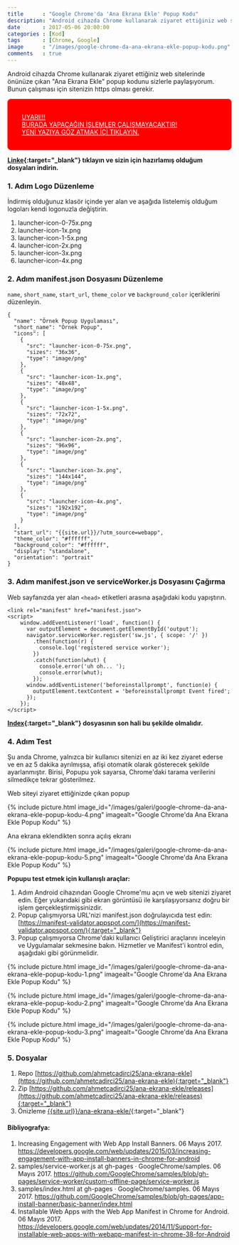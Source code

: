 ```yaml
---
title      : "Google Chrome'da 'Ana Ekrana Ekle' Popup Kodu"
description: "Android cihazda Chrome kullanarak ziyaret ettiğiniz web sitelerinde önünüze çıkan 'Ana Ekrana Ekle' popup kodunu sizlerle paylaşıyorum."
date       : 2017-05-06 20:00:00
categories : [Kod]
tags       : [Chrome, Google]
image      : "/images/google-chrome-da-ana-ekrana-ekle-popup-kodu.png"
comments   : true
---
```


Android cihazda Chrome kullanarak ziyaret ettiğiniz web sitelerinde önünüze çıkan "Ana Ekrana Ekle" popup kodunu sizlerle paylaşıyorum. Bunun çalışması için sitenizin https olması gerekir.

<p style="background: red;padding: 2rem; border-radius: .5rem;"><a href="{{site.url}}/2018/android-cihazlarda-ana-ekrana-ekle-popup-kodu/" style="color: white;"> UYARI!!! <br> BURADA YAPACAĞIN İŞLEMLER ÇALIŞMAYACAKTIR! <br> YENİ YAZIYA GÖZ ATMAK İÇİ TIKLAYIN.</a></p>

**[Linke](https://github.com/ahmetcadirci25/ana-ekrana-ekle/releases/tag/v1){:target="_blank"} tıklayın ve sizin için hazırlamış olduğum dosyaları indirin.**

### 1. Adım Logo Düzenleme

İndirmiş olduğunuz klasör içinde yer alan ve aşağıda listelemiş olduğum logoları kendi logonuzla değiştirin. 

1. launcher-icon-0-75x.png
2. launcher-icon-1x.png
3. launcher-icon-1-5x.png
4. launcher-icon-2x.png
5. launcher-icon-3x.png
6. launcher-icon-4x.png


### 2. Adım manifest.json Dosyasını Düzenleme

`name`, `short_name`, `start_url`, `theme_color` ve `background_color` içeriklerini düzenleyin. 

```
{
  "name": "Örnek Popup Uygulaması",
  "short_name": "Örnek Popup",
  "icons": [
    {
      "src": "launcher-icon-0-75x.png",
      "sizes": "36x36",
      "type": "image/png"
    },
    {
      "src": "launcher-icon-1x.png",
      "sizes": "48x48",
      "type": "image/png"
    },
    {
      "src": "launcher-icon-1-5x.png",
      "sizes": "72x72",
      "type": "image/png"
    },
    {
      "src": "launcher-icon-2x.png",
      "sizes": "96x96",
      "type": "image/png"
    },
    {
      "src": "launcher-icon-3x.png",
      "sizes": "144x144",
      "type": "image/png"
    },
    {
      "src": "launcher-icon-4x.png",
      "sizes": "192x192",
      "type": "image/png"
    }
  ],
  "start_url": "{{site.url}}/?utm_source=webapp",
  "theme_color": "#ffffff",
  "background_color": "#ffffff",
  "display": "standalone",
  "orientation": "portrait"
}
```

### 3. Adım manifest.json ve serviceWorker.js Dosyasını Çağırma

Web sayfanızda yer alan `<head>` etiketleri arasına aşağıdaki kodu yapıştırın. 

```
<link rel="manifest" href="manifest.json">
<script>
    window.addEventListener('load', function() {
      var outputElement = document.getElementById('output');
      navigator.serviceWorker.register('sw.js', { scope: '/' })
        .then(function(r) {
          console.log('registered service worker');
        })
        .catch(function(whut) {
          console.error('uh oh... ');
          console.error(whut);
        });
      window.addEventListener('beforeinstallprompt', function(e) {
        outputElement.textContent = 'beforeinstallprompt Event fired';
      });
    });
</script>
```

**[Index](https://github.com/ahmetcadirci25/ana-ekrana-ekle/blob/gh-pages/index.html){:target="_blank"} dosyasının son hali bu şekilde olmalıdır.**

### 4. Adım Test

Şu anda Chrome, yalnızca bir kullanıcı sitenizi en az iki kez ziyaret ederse ve en az 5 dakika ayrılmışsa, afişi otomatik olarak gösterecek şekilde ayarlanmıştır. Birisi, Popupu yok sayarsa, Chrome'daki tarama verilerini silmedikçe tekrar gösterilmez. 

Web siteyi ziyaret ettiğinizde çıkan popup

{% include picture.html image_id="/images/galeri/google-chrome-da-ana-ekrana-ekle-popup-kodu-4.png" imagealt="Google Chrome'da Ana Ekrana Ekle Popup Kodu" %}

Ana ekrana eklendikten sonra açılış ekranı

{% include picture.html image_id="/images/galeri/google-chrome-da-ana-ekrana-ekle-popup-kodu-5.png" imagealt="Google Chrome'da Ana Ekrana Ekle Popup Kodu" %}

**Popupu test etmek için kullanışlı araçlar:**

1. Adım Android cihazından Google Chrome'mu açın ve web sitenizi ziyaret edin. Eğer yukarıdaki gibi ekran görüntüsü ile karşılaşıyorsanız doğru bir işlem gerçekleştirmişsinizdir.
2. Popup çalışmıyorsa URL'nizi manifest.json doğrulayıcıda test edin: [https://manifest-validator.appspot.com/](https://manifest-validator.appspot.com/){:target="_blank"}
3. Popup çalışmıyorsa Chrome'daki kullanıcı Geliştirici araçlarını inceleyin ve Uygulamalar sekmesine bakın. Hizmetler ve Manifest'i kontrol edin, aşağıdaki gibi görünmelidir.

{% include picture.html image_id="/images/galeri/google-chrome-da-ana-ekrana-ekle-popup-kodu-1.png" imagealt="Google Chrome'da Ana Ekrana Ekle Popup Kodu" %}

{% include picture.html image_id="/images/galeri/google-chrome-da-ana-ekrana-ekle-popup-kodu-2.png" imagealt="Google Chrome'da Ana Ekrana Ekle Popup Kodu" %}

{% include picture.html image_id="/images/galeri/google-chrome-da-ana-ekrana-ekle-popup-kodu-3.png" imagealt="Google Chrome'da Ana Ekrana Ekle Popup Kodu" %}

### 5. Dosyalar

1. Repo [https://github.com/ahmetcadirci25/ana-ekrana-ekle](https://github.com/ahmetcadirci25/ana-ekrana-ekle){:target="_blank"}
2. Zip [https://github.com/ahmetcadirci25/ana-ekrana-ekle/releases](https://github.com/ahmetcadirci25/ana-ekrana-ekle/releases){:target="_blank"}
2. Önizleme [{{site.url}}/ana-ekrana-ekle/]({{site.url}}/ana-ekrana-ekle/){:target="_blank"}

#### Bibliyografya:

1. Increasing Engagement with Web App Install Banners. 06 ‎Mayıs ‎2017. https://developers.google.com/web/updates/2015/03/increasing-engagement-with-app-install-banners-in-chrome-for-android
2. samples/service-worker.js at gh-pages · GoogleChrome/samples. 06 ‎Mayıs ‎2017. https://github.com/GoogleChrome/samples/blob/gh-pages/service-worker/custom-offline-page/service-worker.js
3. samples/index.html at gh-pages · GoogleChrome/samples. 06 Mayıs ‎2017. https://github.com/GoogleChrome/samples/blob/gh-pages/app-install-banner/basic-banner/index.html
4. Installable Web Apps with the Web App Manifest in Chrome for Android. 06 Mayıs ‎2017. https://developers.google.com/web/updates/2014/11/Support-for-installable-web-apps-with-webapp-manifest-in-chrome-38-for-Android
